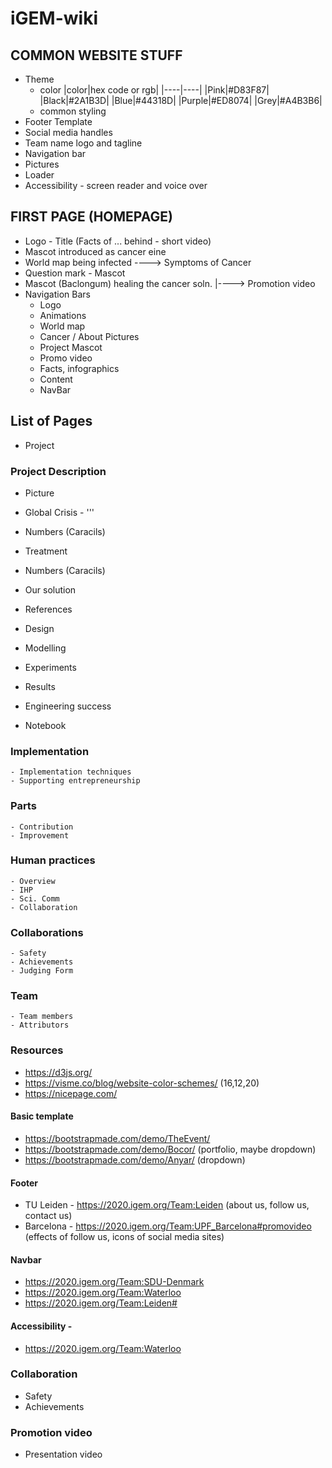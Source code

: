 # iGEM-wiki


## COMMON WEBSITE STUFF
- Theme 
	- color
	|color|hex code or rgb|
	|----|----|
	|Pink|#D83F87|
	|Black|#2A1B3D|
	|Blue|#44318D|
	|Purple|#ED8074|
	|Grey|#A4B3B6|
	- common styling
- Footer Template
- Social media handles
- Team name logo and tagline
- Navigation bar 
- Pictures 
- Loader
- Accessibility - screen reader and voice over 

## FIRST PAGE (HOMEPAGE)
- Logo - Title (Facts of ... behind - short video)
- Mascot introduced as cancer eine
- World map being infected
	----> Symptoms of Cancer
- Question mark - Mascot
- Mascot (Baclongum) healing the cancer soln.
	|----> Promotion video
- Navigation Bars 
	- Logo
	- Animations
	- World map
	- Cancer / About Pictures
	- Project Mascot
	- Promo video
	- Facts, infographics
	- Content
	- NavBar

## List of Pages
- Project 
### Project Description
- Picture
- Global Crisis - '''
-  Numbers (Caracils)
- Treatment
- Numbers (Caracils)
- Our solution
- References

- Design
- Modelling
- Experiments
- Results
- Engineering success
- Notebook 
### Implementation 
	- Implementation techniques 
	- Supporting entrepreneurship
### Parts 
	- Contribution
	- Improvement 
### Human practices 
	- Overview 
	- IHP 
	- Sci. Comm
	- Collaboration
### Collaborations
	- Safety
	- Achievements 
	- Judging Form
### Team 
	- Team members
	- Attributors

### Resources
* https://d3js.org/
* https://visme.co/blog/website-color-schemes/ (16,12,20)
* https://nicepage.com/

#### Basic template 
* https://bootstrapmade.com/demo/TheEvent/
* https://bootstrapmade.com/demo/Bocor/ (portfolio, maybe dropdown)
* https://bootstrapmade.com/demo/Anyar/ (dropdown)

#### Footer 
* TU Leiden - https://2020.igem.org/Team:Leiden (about us, follow us, contact us)
* Barcelona - https://2020.igem.org/Team:UPF_Barcelona#promovideo (effects of follow us, icons of social media sites)

#### Navbar 
* https://2020.igem.org/Team:SDU-Denmark
* https://2020.igem.org/Team:Waterloo
* https://2020.igem.org/Team:Leiden#

#### Accessibility - 
* https://2020.igem.org/Team:Waterloo

### Collaboration

* Safety
* Achievements

### Promotion video 
* Presentation video 
